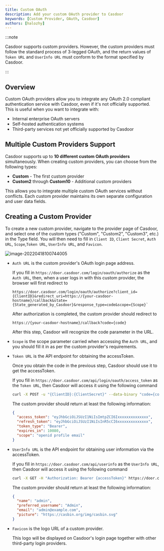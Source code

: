 ```yaml
---
title: Custom OAuth
description: Add your custom OAuth provider to Casdoor
keywords: [Custom Provider, OAuth, Casdoor]
authors: [halozhy]
---
```


:::note

Casdoor supports custom providers. However, the custom providers must follow the standard process of 3-legged OAuth, and the return values of `Token URL` and `UserInfo URL` must conform to the format specified by Casdoor.

:::

## Overview

Custom OAuth providers allow you to integrate any OAuth 2.0 compliant authentication service with Casdoor, even if it's not officially supported. This is useful when you want to integrate with:

- Internal enterprise OAuth servers
- Self-hosted authentication systems
- Third-party services not yet officially supported by Casdoor

## Multiple Custom Providers Support

Casdoor supports up to **10 different custom OAuth providers** simultaneously. When creating custom providers, you can choose from the following types:

- **Custom** - The first custom provider
- **Custom2** through **Custom10** - Additional custom providers

This allows you to integrate multiple custom OAuth services without conflicts. Each custom provider maintains its own separate configuration and user data fields.

## Creating a Custom Provider

To create a new custom provider, navigate to the provider page of Casdoor, and select one of the custom types ("Custom", "Custom2", "Custom3", etc.) in the Type field. You will then need to fill in `Client ID`, `Client Secret`, `Auth URL`, `Scope`,`Token URL`, `UserInfo URL`, and `Favicon`.

![image-20220418100744005](/img/providers/OAuth/customprovider.png)

- `Auth URL` is the custom provider's OAuth login page address.

  If you fill in `https://door.casdoor.com/login/oauth/authorize` as the `Auth URL`, then, when a user logs in with this custom provider, the browser will first redirect to

  ```url
  https://door.casdoor.com/login/oauth/authorize?client_id={ClientID}&redirect_uri=https://{your-casdoor-hostname}/callback&state={State_generated_by_Casdoor}&response_type=code&scope={Scope}` 
  ```

  After authorization is completed, the custom provider should redirect to

  ```url
  https://{your-casdoor-hostname}/callback?code={code}
  ```

  After this step, Casdoor will recognize the code parameter in the URL.

- `Scope` is the scope parameter carried when accessing the `Auth URL`, and you should fill it in as per the custom provider's requirements.

- `Token URL` is the API endpoint for obtaining the accessToken.

  Once you obtain the code in the previous step, Casdoor should use it to get the accessToken.

  If you fill in `https://door.casdoor.com/api/login/oauth/access_token` as the `Token URL`, then Casdoor will access it using the following command

  ```bash
  curl -X POST -u "{ClientID}:{ClientSecret}" --data-binary "code={code}&grant_type=authorization_code&redirect_uri=https://{your-casdoor-hostname}/callback" https://door.casdoor.com/api/login/oauth/access_token
  ```

  The custom provider should return at least the following information:

  ```json
  {
    "access_token": "eyJhbGciOiJSUzI1NiIsImtpZCI6Ixxxxxxxxxxxxxx",
    "refresh_token": "eyJhbGciOiJSUzI1NiIsInR5cCI6xxxxxxxxxxxxxx",
    "token_type": "Bearer",
    "expires_in": 10080,
    "scope": "openid profile email"
  }
  ```

- `UserInfo URL` is the API endpoint for obtaining user information via the accessToken.

  If you fill in `https://door.casdoor.com/api/userinfo` as the `UserInfo URL`, then Casdoor will access it using the following command

  ```bash
  curl -X GET -H "Authorization: Bearer {accessToken}" https://door.casdoor.com/api/userinfo
  ```

  The custom provider should return at least the following information:

  ```json
  {
    "name": "admin",
    "preferred_username": "Admin",
    "email": "admin@example.com",
    "picture": "https://casbin.org/img/casbin.svg"
  }
  ```

- `Favicon` is the logo URL of a custom provider.

  This logo will be displayed on Casdoor's login page together with other third-party login providers.
